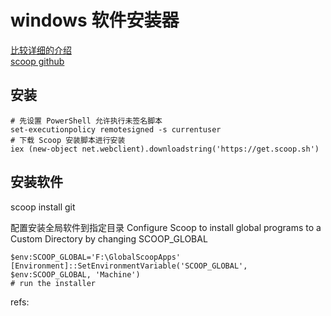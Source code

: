 # windows 软件安装器
[比较详细的介绍][1]  
[scoop github](https://github.com/lukesampson/scoop)  

## 安装

```
# 先设置 PowerShell 允许执行未签名脚本
set-executionpolicy remotesigned -s currentuser
# 下载 Scoop 安装脚本进行安装
iex (new-object net.webclient).downloadstring('https://get.scoop.sh')
```

## 安装软件

scoop install git

配置安装全局软件到指定目录
Configure Scoop to install global programs to a Custom Directory by changing SCOOP_GLOBAL
```
$env:SCOOP_GLOBAL='F:\GlobalScoopApps'
[Environment]::SetEnvironmentVariable('SCOOP_GLOBAL', $env:SCOOP_GLOBAL, 'Machine')
# run the installer
```

refs:  




[1]: https://www.h404bi.com/blog/2018/05/talk-about-scoop-the-package-manager-for-windows-again#fn10
